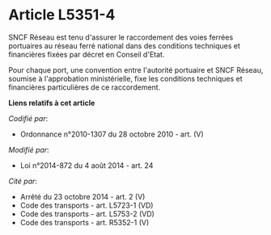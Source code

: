 # Article L5351-4

SNCF Réseau est tenu d'assurer le raccordement des voies ferrées portuaires au réseau ferré national dans des conditions
techniques et financières fixées par décret en Conseil d'Etat.

Pour chaque port, une convention entre l'autorité portuaire et SNCF Réseau, soumise à l'approbation ministérielle, fixe les
conditions techniques et financières particulières de ce raccordement.

**Liens relatifs à cet article**

_Codifié par_:

  - Ordonnance n°2010-1307 du 28 octobre 2010 - art. (V)

_Modifié par_:

  - Loi n°2014-872 du 4 août 2014 - art. 24

_Cité par_:

  - Arrêté du 23 octobre 2014 - art. 2 (V)
  - Code des transports - art. L5723-1 (VD)
  - Code des transports - art. L5753-2 (VD)
  - Code des transports - art. R5352-1 (V)
